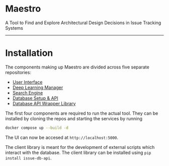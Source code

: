 # Maestro 

A Tool to Find and Explore Architectural Design Decisions in Issue Tracking Systems

---

# Installation 

The components making up Maestro are divided across five separate repositories:

- [User Interface](https://github.com/Shadania/ArchUI)
- [Deep Learning Manager](https://github.com/mining-design-decisions/maestro-dl-manager)
- [Search Engine](https://github.com/mining-design-decisions/maestro-search-engine)
- [Database Setup & API](https://github.com/mining-design-decisions/maestro-issues-db)
- [Database API Wrapper Library](https://github.com/mining-design-decisions/maestro-issue-db-api-client)

The first four components are required to run the actual tool. They can be installed by cloning the repos and starting the services by running 

```bash 
docker compose up --build -d 
```

The UI can now be accesed at `http://localhost:5000`.

The client library is meant for the development of external scripts which interact with the database. The client library can be installed using `pip install issue-db-api`.

